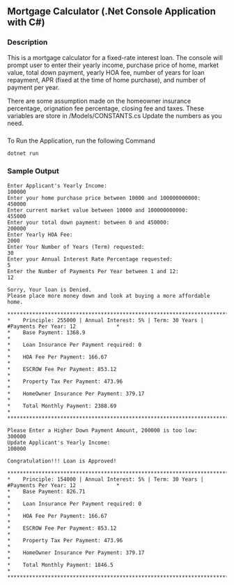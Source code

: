 ## Mortgage Calculator (.Net Console Application with C#)

### Description
This is a mortgage calculator for a fixed-rate interest loan. The console will prompt user to enter their yearly income, purchase price of home, market value, total down payment, yearly HOA fee, number of years for loan repayment, APR (fixed at the time of home purchase), and number of payment per year. 

There are some assumption made on the homeowner insurance percentage, orignation fee percentage, closing fee and taxes. These variables are store in <a link = "https://github.com/dannyhuang994/Mortgage_Calculator_Fixed_Rate/edit/main/mortgage-calculator/Models/CONSTANTS.cs">/Models/CONSTANTS.cs</a>
Update the numbers as you need. 


### 
To Run the Application, run the following Command

``` bash
dotnet run
```


### Sample Output
``` plaintext
Enter Applicant's Yearly Income:
100000
Enter your home purchase price between 10000 and 100000000000:
450000
Enter current market value between 10000 and 100000000000:
455000
Enter your total down payment: between 0 and 450000:
200000
Enter Yearly HOA Fee:
2000
Enter Your Number of Years (Term) requested:
30
Enter your Annual Interest Rate Percentage requested:
5
Enter the Number of Payments Per Year between 1 and 12:
12

Sorry, Your loan is Denied.
Please place more money down and look at buying a more affordable home.

****************************************************************************************************
*    Principle: 255000 | Annual Interest: 5% | Term: 30 Years | #Payments Per Year: 12             *
*    Base Payment: 1368.9                                                                          *
*    Loan Insurance Per Payment required: 0                                                        *
*    HOA Fee Per Payment: 166.67                                                                   *
*    ESCROW Fee Per Payment: 853.12                                                                *
*    Property Tax Per Payment: 473.96                                                              *
*    HomeOwner Insurance Per Payment: 379.17                                                       *
*    Total Monthly Payment: 2388.69                                                                *
****************************************************************************************************

Please Enter a Higher Down Payment Amount, 200000 is too low:
300000
Update Applicant's Yearly Income:
100000

Congratulation!!! Loan is Approved!

****************************************************************************************************
*    Principle: 154000 | Annual Interest: 5% | Term: 30 Years | #Payments Per Year: 12             *
*    Base Payment: 826.71                                                                          *
*    Loan Insurance Per Payment required: 0                                                        *
*    HOA Fee Per Payment: 166.67                                                                   *
*    ESCROW Fee Per Payment: 853.12                                                                *
*    Property Tax Per Payment: 473.96                                                              *
*    HomeOwner Insurance Per Payment: 379.17                                                       *
*    Total Monthly Payment: 1846.5                                                                 *
****************************************************************************************************
```
 

